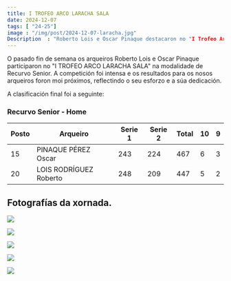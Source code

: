 ```yaml
---
title: I TROFEO ARCO LARACHA SALA
date: 2024-12-07
tags: [ "24-25"]
image : "/img/post/2024-12-07-laracha.jpg"  
Description  : "Roberto Lois e Oscar Pinaque destacaron no "I Trofeo Arco Laracha Sala", logrando os postos 15º e 20º en Recurvo Senior, cunha actuación que reflicte esforzo e dedicación."
---
```

O pasado fin de semana os arqueiros Roberto Lois e Oscar Pinaque participaron no "I TROFEO ARCO LARACHA SALA" na modalidade de Recurvo Senior. A competición foi intensa e os resultados para os nosos arqueiros foron moi próximos, reflectindo o seu esforzo e a súa dedicación.


A clasificación final foi a seguinte:


### Recurvo Senior - Home
| **Posto** | **Arqueiro**               | **Serie 1** | **Serie 2** | **Total** | **10** | **9** |
|-----------|----------------------------|-------------|-------------|-----------|--------|-------|
| 15        | PINAQUE PÉREZ Oscar        | 243         | 224         | 467       | 6      | 3     |
| 20        | LOIS RODRÍGUEZ Roberto     | 248         | 209         | 447       | 5      | 2     |



## Fotografías da xornada.

![](../2024-12-07-laracha/01.jpg)


![](../2024-12-07-laracha/02.jpg)

![](../2024-12-07-laracha/03.jpg)


![](../2024-12-07-laracha/04.jpg)


![](../2024-12-07-laracha/05.jpg)
